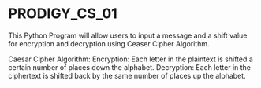 # PRODIGY_CS_01
This Python Program will allow users to input a message and a shift value for encryption and decryption using Ceaser Cipher Algorithm.

Caesar Cipher Algorithm:
Encryption: Each letter in the plaintext is shifted a certain number of places down the alphabet.
Decryption: Each letter in the ciphertext is shifted back by the same number of places up the alphabet.
